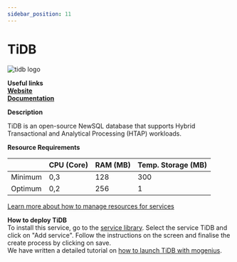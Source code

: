 ```yaml
---
sidebar_position: 11
---
```


# TiDB

![tidb logo](https://api.mogenius.com/file/id/3e070f62-001b-475a-889c-b4c8e56af3b2)

**Useful links**  
**[Website](https://pingcap.com/)**  
**[Documentation](https://docs.pingcap.com/tidb/stable)**  

**Description**

TiDB is an open-source NewSQL database that supports Hybrid Transactional and Analytical Processing (HTAP) workloads.

**Resource Requirements**

||CPU (Core)|RAM (MB)  |Temp. Storage (MB)|
|--|--|--|--|
| Minimum | 0,3 |128| 300
| Optimum | 0,2 |256| 1

[Learn more about how to manage resources for services](./../cloud-management/resource-management.md)

**How to deploy TiDB**  
To install this service, go to the [service library](./../mogenius-platform/service-library.md). Select the service TiDB and click on "Add service". Follow the instructions on the screen and finalise the create process by clicking on save.  
We have written a detailed tutorial on [how to launch TiDB with mogenius](./../tutorials/launching%20TiDB.md).
